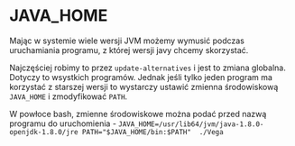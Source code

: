 # JAVA_HOME

Mając w systemie wiele wersji JVM możemy wymusić podczas uruchamiania programu, z której wersji javy chcemy skorzystać.

Najczęściej robimy to przez `update-alternatives` i jest to zmiana globalna. Dotyczy to wsystkich programów. Jednak jeśli tylko jeden program ma korzystać z starszej wersji to wystarczy ustawić zmienna środowiskową `JAVA_HOME` i zmodyfikować `PATH`.

W powłoce bash, zmienne środowiskowe można podać przed nazwą programu do uruchomienia - 
`JAVA_HOME=/usr/lib64/jvm/java-1.8.0-openjdk-1.8.0/jre PATH="$JAVA_HOME/bin:$PATH"  ./Vega`
